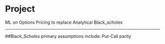 # Project
ML on Options Pricing to replace Analytical Black_scholes

--------
##Black_Scholes primary assumptions include:
Put-Call parity
